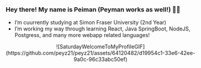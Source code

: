 ### Hey there! My name is Peiman (Peyman works as well!) 👨‍💻

-  I’m cuurrently studying at Simon Fraser University (2nd Year)
-  I’m working my way through learning React, Java SpringBoot, NodeJS, Postgress, and many more webapp related languages!

<p align="center">
    ![SaturdayWelcomeToMyProfileGIF](https://github.com/peyz21/peyz21/assets/64120482/d19954c1-33e6-42ee-9a0c-96c33abc50ef)
</p>




